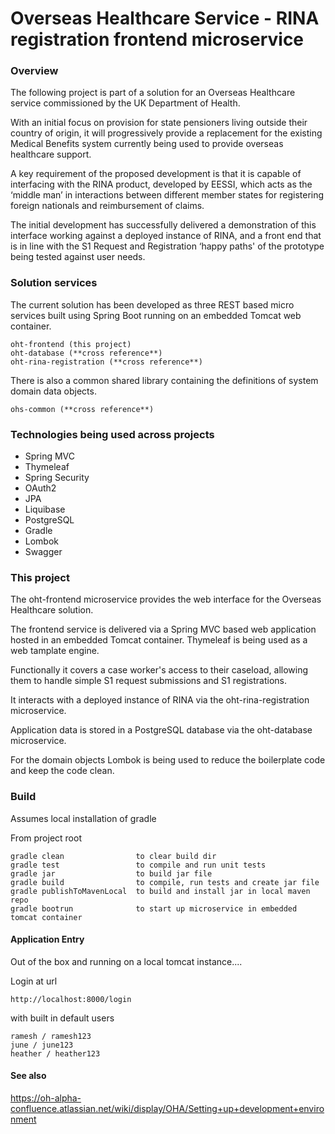 # Overseas Healthcare Service - RINA registration frontend microservice

### Overview
The following project is part of a solution for an Overseas Healthcare service commissioned by the UK Department of Health.

With an initial focus on provision for state pensioners living outside their country of origin, it will progressively provide a replacement for the existing Medical Benefits system currently being used to provide overseas healthcare support.

A key requirement of the proposed development is that it is capable of interfacing with the RINA product, developed by EESSI, which acts as the ‘middle man’ in interactions between different member states for registering foreign nationals and reimbursement of claims.

The initial development has successfully delivered a demonstration of this interface working against a deployed instance of RINA, and a front end that is in line with the S1 Request and Registration ‘happy paths' of the prototype being tested against user needs.

### Solution services
The current solution has been developed as three REST based micro services built using Spring Boot running on an embedded Tomcat web container.

    oht-frontend (this project)
    oht-database (**cross reference**)
    oht-rina-registration (**cross reference**)

There is also a common shared library containing the definitions of system domain data objects.

    ohs-common (**cross reference**)

### Technologies being used across projects
- Spring MVC
- Thymeleaf
- Spring Security
- OAuth2
- JPA
- Liquibase
- PostgreSQL
- Gradle
- Lombok
- Swagger

### This project
The oht-frontend microservice provides the web interface for the Overseas Healthcare solution. 

The frontend service is delivered via a Spring MVC based web application hosted in an embedded Tomcat container.
Thymeleaf is being used as a web tamplate engine.

Functionally it covers a case worker's access to their caseload, allowing them to handle simple S1 request submissions and S1 registrations.

It interacts with a deployed instance of RINA via the oht-rina-registration microservice.

Application data is stored in a PostgreSQL database via the oht-database microservice.

For the domain objects Lombok is being used to reduce the boilerplate code and keep the code clean.

### Build

Assumes local installation of gradle

From project root

    gradle clean                to clear build dir
    gradle test                 to compile and run unit tests
    gradle jar                  to build jar file
    gradle build                to compile, run tests and create jar file
    gradle publishToMavenLocal  to build and install jar in local maven repo
    gradle bootrun              to start up microservice in embedded tomcat container

#### Application Entry

Out of the box and running on a local tomcat instance....

Login at url

    http://localhost:8000/login

with built in default users

    ramesh / ramesh123
    june / june123
    heather / heather123

#### See also

https://oh-alpha-confluence.atlassian.net/wiki/display/OHA/Setting+up+development+environment



